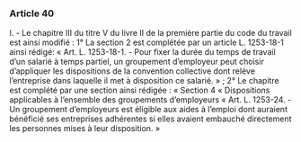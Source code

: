 ### Article 40
I. - Le chapitre III du titre V du livre II de la première partie du code du travail est ainsi
modifié :
1° La section 2 est complétée par un article L. 1253-18-1 ainsi rédigé:
« Art. L. 1253-18-1. - Pour fixer la durée du temps de travail d’un salarié à temps partiel,
un groupement d’employeur peut choisir d’appliquer les dispositions de la convention collective
dont relève l’entreprise dans laquelle il met à disposition ce salarié. » ;
2° Le chapitre est complété par une section ainsi rédigée :
« Section 4
« Dispositions applicables à l’ensemble des groupements d’employeurs
« Art. L. 1253-24. - Un groupement d’employeurs est éligible aux aides à l’emploi dont
auraient bénéficié ses entreprises adhérentes si elles avaient embauché directement les personnes
mises à leur disposition. »

